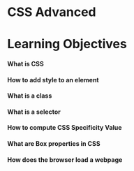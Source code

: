 # CSS Advanced

# Learning Objectives

#### What is CSS
#### How to add style to an element
#### What is a class
#### What is a selector
#### How to compute CSS Specificity Value
#### What are Box properties in CSS
#### How does the browser load a webpage

